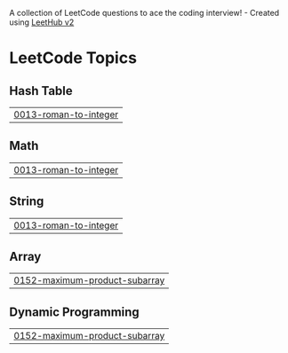 A collection of LeetCode questions to ace the coding interview! - Created using [LeetHub v2](https://github.com/arunbhardwaj/LeetHub-2.0)
<!---LeetCode Topics Start-->
# LeetCode Topics
## Hash Table
|  |
| ------- |
| [0013-roman-to-integer](https://github.com/imchiku/DSA-Complete-Interview/tree/master/0013-roman-to-integer) |
## Math
|  |
| ------- |
| [0013-roman-to-integer](https://github.com/imchiku/DSA-Complete-Interview/tree/master/0013-roman-to-integer) |
## String
|  |
| ------- |
| [0013-roman-to-integer](https://github.com/imchiku/DSA-Complete-Interview/tree/master/0013-roman-to-integer) |
## Array
|  |
| ------- |
| [0152-maximum-product-subarray](https://github.com/imchiku/DSA-Complete-Interview/tree/master/0152-maximum-product-subarray) |
## Dynamic Programming
|  |
| ------- |
| [0152-maximum-product-subarray](https://github.com/imchiku/DSA-Complete-Interview/tree/master/0152-maximum-product-subarray) |
<!---LeetCode Topics End-->